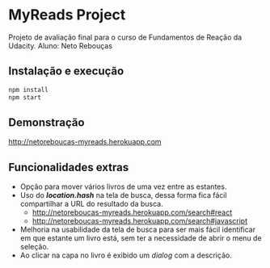 # MyReads Project

Projeto de avaliação final para o curso de Fundamentos de Reação da Udacity.
Aluno: Neto Rebouças

## Instalação e execução

```bash
npm install
npm start
```

## Demonstração

http://netoreboucas-myreads.herokuapp.com

## Funcionalidades extras

* Opção para mover vários livros de uma vez entre as estantes.
* Uso do ***location.hash*** na tela de busca, dessa forma fica fácil compartilhar a URL do resultado da busca.
	* http://netoreboucas-myreads.herokuapp.com/search#react
	* http://netoreboucas-myreads.herokuapp.com/search#javascript
* Melhoria na usabilidade da tela de busca para ser mais fácil identificar em que estante um livro está, sem ter a necessidade de abrir o menu de seleção.
* Ao clicar na capa no livro é exibido um *dialog* com a descrição.